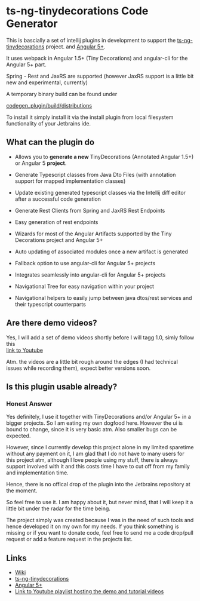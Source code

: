 # ts-ng-tinydecorations Code Generator

This is bascially a set of intellij plugins in development
to support the [ts-ng-tinydecorations](https://github.com/werpu/ts-ng-tinydecorations) project.
and [Angular 5+](https://angular.io/).

It uses webpack in Angular 1.5+ (Tiny Decorations) and angular-cli for the Angular 5+ part.

Spring - Rest and JaxRS are supported (however JaxRS support is a little bit new and experimental, currently)

A temporary binary build can be found under

[codegen_plugin/build/distributions](https://github.com/werpu/tinydecscodegen/tree/master/codegen_plugin/build/distributions)

To install it simply install it via the install plugin from local filesystem
functionality of your Jetbrains ide.


## What can the plugin do

* Allows you to **generate a new** TinyDecorations (Annotated Angular 1.5+) or Angular 5 **project**.

* Generate Typescript classes from Java Dto Files (with annotation support for mapped implementation classes)
* Update existing generated typescript classes via the Intellij diff editor after
a successful code generation
* Generate Rest Clients from Spring and JaxRS Rest Endpoints
* Easy generation of rest endpoints
* Wizards for most of the Angular Artifacts supported by the Tiny Decorations project and Angular 5+
* Auto updating of associated modules once a new artifact is generated
* Fallback option to use angular-cli for Angular 5+ projects
* Integrates seamlessly into angular-cli for Angular 5+ projects
* Navigational Tree for easy navigation within your project
* Navigational helpers to easily jump between java dtos/rest services and their typescript counterparts


## Are there demo videos?

Yes, I will add a set of demo videos shortly
before I will tagg 1.0, simly
follow this  
[link to Youtube](https://www.youtube.com/watch?v=GNpvAFgr1rw&list=PLNRFvroappqZZKSrCGBwOSqb-pLomytw6)

Atm. the videos are a little bit rough around the edges (I had technical
issues while recording them), expect better versions soon.


## Is this plugin usable already?

### Honest Answer

Yes definitely, I use it together with TinyDecorations and/or Angular 5+ in a bigger projects. 
So I am eating my own dogfood here. However the ui is bound to change, since it is very basic atm.
Also smaller bugs can be expected. 

However, since I currently develop
this project alone in my limited sparetime without any payment on it, I am glad that I do not have to many
users for this project atm, although I love people using my stuff, there is always support involved with it 
and this costs time I have to cut off from my family and implementation time. 


Hence, there is no offical drop of the plugin into the Jetbrains repository at the moment.

So feel free to use it. I am happy about it, but never mind, that I will keep it a little bit under the radar for the time being. 

The project simply was created because I was in the need of such tools
and hence developed it on my own for my needs. If you think something is missing or if you want to donate
code, feel free to send me a code drop/pull request or add a feature request in the projects list.


## Links

* [Wiki](https://github.com/werpu/tinydecscodegen/wiki)
* [ts-ng-tinydecorations](https://github.com/werpu/ts-ng-tinydecorations) 
* [Angular 5+](https://angular.io/)
* [Link to Youtube playlist hosting the demo and tutorial videos](https://www.youtube.com/watch?v=GNpvAFgr1rw&list=PLNRFvroappqZZKSrCGBwOSqb-pLomytw6)